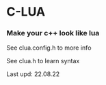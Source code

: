 # C-LUA
### Make your c++ look like lua

See clua.config.h to more info

See clua.h to learn syntax

Last upd: 22.08.22
